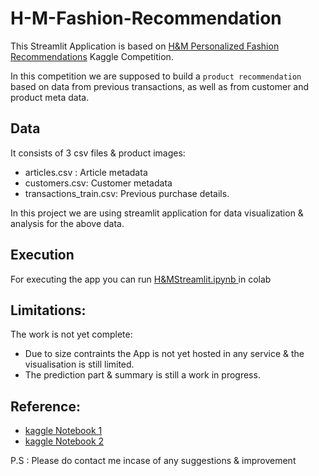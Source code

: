 # H-M-Fashion-Recommendation

This Streamlit Application is based on [H&M Personalized Fashion Recommendations](https://www.kaggle.com/competitions/h-and-m-personalized-fashion-recommendations/overview) Kaggle Competition.

In this competition we are supposed to build a `product recommendation` based on data from previous transactions, as well as from customer and product meta data.

## Data
It consists of 3 csv files & product images:

* articles.csv : Article metadata
* customers.csv: Customer metadata
* transactions_train.csv: Previous purchase details.

In this project we are using streamlit application for data visualization & analysis for the above data.

## Execution

For executing the app you can run [H&MStreamlit.ipynb ](https://github.com/Techn08055/H-M-Fashion-Recommendation/blob/main/H%26MStreamlit.ipynb) in colab


## Limitations:

The work is not yet complete:

* Due to size contraints the App is not yet hosted in any service & the visualisation is still limited.
* The prediction part & summary is still a work in progress.


## Reference:

* [kaggle Notebook 1](https://www.kaggle.com/code/vanguarde/h-m-eda-first-look)
* [kaggle Notebook 2](https://www.kaggle.com/code/gpreda/h-m-eda-and-prediction)


P.S : Please do contact me incase of any suggestions & improvement 
